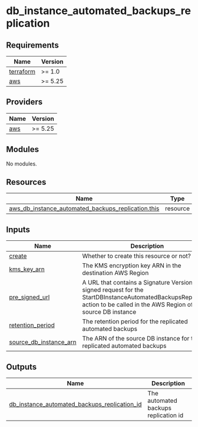 # db_instance_automated_backups_replication

<!-- BEGINNING OF PRE-COMMIT-TERRAFORM DOCS HOOK -->
## Requirements

| Name | Version |
|------|---------|
| <a name="requirement_terraform"></a> [terraform](#requirement\_terraform) | >= 1.0 |
| <a name="requirement_aws"></a> [aws](#requirement\_aws) | >= 5.25 |

## Providers

| Name | Version |
|------|---------|
| <a name="provider_aws"></a> [aws](#provider\_aws) | >= 5.25 |

## Modules

No modules.

## Resources

| Name | Type |
|------|------|
| [aws_db_instance_automated_backups_replication.this](https://registry.terraform.io/providers/hashicorp/aws/latest/docs/resources/db_instance_automated_backups_replication) | resource |

## Inputs

| Name | Description | Type | Default | Required |
|------|-------------|------|---------|:--------:|
| <a name="input_create"></a> [create](#input\_create) | Whether to create this resource or not? | `bool` | `true` | no |
| <a name="input_kms_key_arn"></a> [kms\_key\_arn](#input\_kms\_key\_arn) | The KMS encryption key ARN in the destination AWS Region | `string` | `null` | no |
| <a name="input_pre_signed_url"></a> [pre\_signed\_url](#input\_pre\_signed\_url) | A URL that contains a Signature Version 4 signed request for the StartDBInstanceAutomatedBackupsReplication action to be called in the AWS Region of the source DB instance | `string` | `null` | no |
| <a name="input_retention_period"></a> [retention\_period](#input\_retention\_period) | The retention period for the replicated automated backups | `number` | `7` | no |
| <a name="input_source_db_instance_arn"></a> [source\_db\_instance\_arn](#input\_source\_db\_instance\_arn) | The ARN of the source DB instance for the replicated automated backups | `string` | `null` | no |

## Outputs

| Name | Description |
|------|-------------|
| <a name="output_db_instance_automated_backups_replication_id"></a> [db\_instance\_automated\_backups\_replication\_id](#output\_db\_instance\_automated\_backups\_replication\_id) | The automated backups replication id |
<!-- END OF PRE-COMMIT-TERRAFORM DOCS HOOK -->

